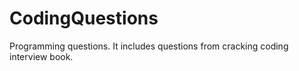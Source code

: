 CodingQuestions
===============

Programming questions. It includes questions from cracking coding interview book. 
